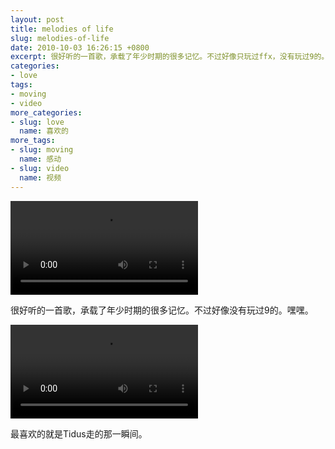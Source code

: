 ```yaml
---
layout: post
title: melodies of life
slug: melodies-of-life
date: 2010-10-03 16:26:15 +0800
excerpt: 很好听的一首歌，承载了年少时期的很多记忆。不过好像只玩过ffx，没有玩过9的。嘿嘿。
categories:
- love
tags:
- moving
- video
more_categories:
- slug: love
  name: 喜欢的
more_tags:
- slug: moving
  name: 感动
- slug: video
  name: 视频
---
```


<video controls="controls">
	<source src="{{ site.path.uploads }}2010/10/03/melodies-of-life/melodies-of-life.webm" type="video/webm" />
	<source src="{{ site.path.uploads }}2010/10/03/melodies-of-life/melodies-of-life.mp4" type="video/mp4" />
	Your browser does not support the video tag.
</video>

很好听的一首歌，承载了年少时期的很多记忆。不过好像没有玩过9的。嘿嘿。

<video controls="controls">
	<source src="{{ site.path.uploads }}2010/10/03/melodies-of-life/ffx.webm" type="video/webm" />
	<source src="{{ site.path.uploads }}2010/10/03/melodies-of-life/ffx.mp4" type="video/mp4" />
	Your browser does not support the video tag.
</video>

最喜欢的就是Tidus走的那一瞬间。

